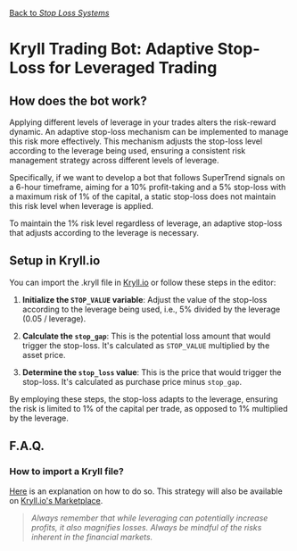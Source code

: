 [Back to *Stop Loss Systems*](../README.md)

# Kryll Trading Bot: Adaptive Stop-Loss for Leveraged Trading

## How does the bot work?

Applying different levels of leverage in your trades alters the risk-reward dynamic. An adaptive stop-loss mechanism can be implemented to manage this risk more effectively. This mechanism adjusts the stop-loss level according to the leverage being used, ensuring a consistent risk management strategy across different levels of leverage.

Specifically, if we want to develop a bot that follows SuperTrend signals on a 6-hour timeframe, aiming for a 10% profit-taking and a 5% stop-loss with a maximum risk of 1% of the capital, a static stop-loss does not maintain this risk level when leverage is applied. 

To maintain the 1% risk level regardless of leverage, an adaptive stop-loss that adjusts according to the leverage is necessary.

## Setup in Kryll.io

You can import the .kryll file in [Kryll.io](https://futures.kryll.io) or follow these steps in the editor:

1. **Initialize the `STOP_VALUE` variable**: Adjust the value of the stop-loss according to the leverage being used, i.e., 5% divided by the leverage (0.05 / leverage).

2. **Calculate the `stop_gap`**: This is the potential loss amount that would trigger the stop-loss. It's calculated as `STOP_VALUE` multiplied by the asset price.

3. **Determine the `stop_loss` value**: This is the price that would trigger the stop-loss. It's calculated as purchase price minus `stop_gap`.

By employing these steps, the stop-loss adapts to the leverage, ensuring the risk is limited to 1% of the capital per trade, as opposed to 1% multiplied by the leverage.

## F.A.Q.

### How to import a Kryll file?

[Here](https://github.com/Cryptense/Kryll-Strategies-Toolkit/tree/main#how-to-use-a-kryll-file-) is an explanation on how to do so. This strategy will also be available on [Kryll.io's Marketplace](https://futures.kryll.io/marketplace).

> *Always remember that while leveraging can potentially increase profits, it also magnifies losses. Always be mindful of the risks inherent in the financial markets.*
